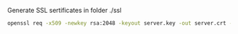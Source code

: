 Generate SSL sertificates in folder ./ssl

```bash
openssl req -x509 -newkey rsa:2048 -keyout server.key -out server.crt -days 365 -nodes
```
